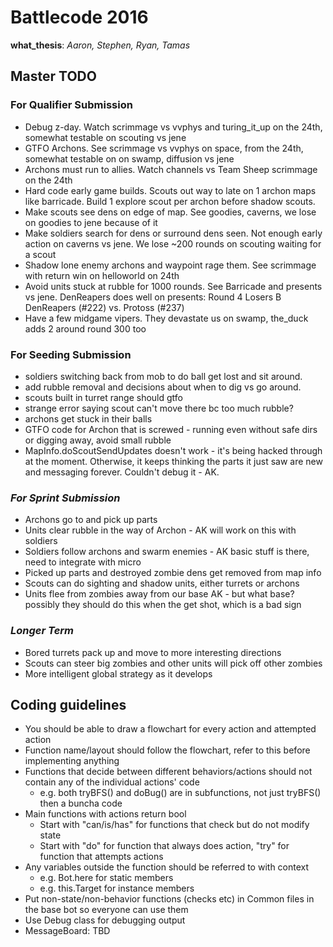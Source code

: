 # Battlecode 2016

**what_thesis**: _Aaron, Stephen, Ryan, Tamas_


## Master TODO

### For Qualifier Submission
- Debug z-day. Watch scrimmage vs vvphys and turing_it_up on the 24th, somewhat testable on scouting vs jene
- GTFO Archons. See scrimmage vs vvphys on space, from the 24th, somewhat testable on on swamp, diffusion vs jene
- Archons must run to allies. Watch channels vs Team Sheep scrimmage on the 24th
- Hard code early game builds. Scouts out way to late on 1 archon maps like barricade. Build 1 explore scout per archon before shadow scouts.
- Make scouts see dens on edge of map. See goodies, caverns, we lose on goodies to jene because of it
- Make soldiers search for dens or surround dens seen. Not enough early action on caverns vs jene. We lose ~200 rounds on scouting waiting for a scout
- Shadow lone enemy archons and waypoint rage them. See scrimmage with return win on helloworld on 24th
- Avoid units stuck at rubble for 1000 rounds. See Barricade and presents vs jene. DenReapers does well on presents: Round 4 Losers B DenReapers (#222) vs. Protoss (#237)
- Have a few midgame vipers. They devastate us on swamp, the_duck adds 2 around round 300 too

### For Seeding Submission

- soldiers switching back from mob to do ball get lost and sit around.
- add rubble removal and decisions about when to dig vs go around.
- scouts built in turret range should gtfo
- strange error saying scout can't move there bc too much rubble?
- archons get stuck in their balls
- GTFO code for Archon that is screwed - running even without safe dirs or digging away, avoid small rubble
- MapInfo.doScoutSendUpdates doesn't work - it's being hacked through at the moment. Otherwise, it keeps thinking the parts it just saw are new and messaging forever. Couldn't debug it - AK.


### _For Sprint Submission_
- Archons go to and pick up parts
- Units clear rubble in the way of Archon - AK will work on this with soldiers
- Soldiers follow archons and swarm enemies - AK basic stuff is there, need to integrate with micro
- Picked up parts and destroyed zombie dens get removed from map info
- Scouts can do sighting and shadow units, either turrets or archons
- Units flee from zombies away from our base AK - but what base? possibly they should do this when the get shot, which is a bad sign

### _Longer Term_
- Bored turrets pack up and move to more interesting directions
- Scouts can steer big zombies and other units will pick off other zombies
- More intelligent global strategy as it develops



## Coding guidelines

- You should be able to draw a flowchart for every action and attempted action
- Function name/layout should follow the flowchart, refer to this before implementing anything
- Functions that decide between different behaviors/actions should not contain any of the individual actions' code
  - e.g. both tryBFS() and doBug() are in subfunctions, not just tryBFS() then a buncha code
- Main functions with actions return bool
  - Start with "can/is/has" for functions that check but do not modify state
  - Start with "do" for function that always does action, "try" for function that attempts actions
- Any variables outside the function should be referred to with context
  - e.g. Bot.here for static members
  - e.g. this.Target for instance members
- Put non-state/non-behavior functions (checks etc) in Common files in the base bot so everyone can use them
- Use Debug class for debugging output
- MessageBoard: TBD
